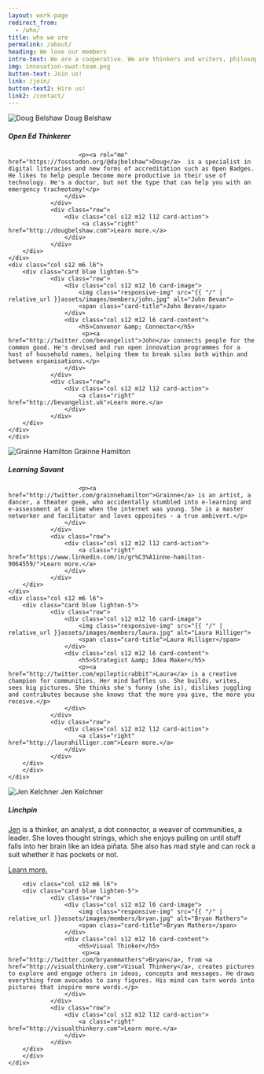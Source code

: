 ```yaml
---
layout: work-page
redirect_from:
  - /who/
title: who we are
permalink: /about/
heading: We love our members
intro-text: We are a cooperative. We are thinkers and writers, philosophers and makers. We're technologists, educators, philanthropists and community-minded folks. We are open and engaged. Get to know us, we're looking forward to it!
img: innovation-swat-team.png
button-text: Join us!
link: /join/
button-text2: Hire us!
link2: /contact/
---
```

<div class="row">
	<div class="col s12 m6 l6 ">
        <div class="card blue lighten-5">
                <div class="row">
                    <div class="col s12 m12 l6 card-image">
                        <img class="responsive-img" src="{{ "/" | relative_url }}assets/images/members/doug.jpg" alt="Doug Belshaw">
                        <span class="card-title">Doug Belshaw</span>
                    </div>
					<div class="col s12 m12 l6 card-content">
                       <h5>Open Ed Thinkerer</h5>
	
	                    <p><a rel="me" href="https://fosstodon.org/@dajbelshaw">Doug</a>  is a specialist in digital literacies and new forms of accreditation such as Open Badges. He likes to help people become more productive in their use of technology. He's a doctor, but not the type that can help you with an emergency tracheotomy!</p>
                    </div>
                </div>
                <div class="row">
                	<div class="col s12 m12 l12 card-action">
                    	 <a class="right" href="http://dougbelshaw.com">Learn more.</a>
                    </div>
                </div>
        </div>
	</div>
	<div class="col s12 m6 l6">
        <div class="card blue lighten-5">
                <div class="row">
                    <div class="col s12 m12 l6 card-image">
                        <img class="responsive-img" src="{{ "/" | relative_url }}assets/images/members/john.jpg" alt="John Bevan">
                        <span class="card-title">John Bevan</span>
                    </div>
					<div class="col s12 m12 l6 card-content">
                        <h5>Convenor &amp; Connector</h5>
                         <p><a href="http://twitter.com/bevangelist">John</a> connects people for the common good. He's devised and run open innovation programmes for a host of household names, helping them to break silos both within and between organisations.</p>
                    </div>
                </div>
                <div class="row">
                	<div class="col s12 m12 l12 card-action">
                    	<a class="right" href="http://bevangelist.uk">Learn more.</a>
                    </div>
                </div>
        </div>
	</div>
    </div>

<div class="row">
	<div class="col s12 m6 l6">
        <div class="card blue lighten-5">
                <div class="row">
                    <div class="col s12 m12 l6 card-image">
                        <img class="responsive-img" src="{{ "/" | relative_url }}assets/images/members/grainne.jpg" alt="Grainne Hamilton">
                        <span class="card-title">Grainne Hamilton</span>
                    </div>
					<div class="col s12 m12 l6 card-content">
                        <h5>Learning Savant</h5>

                        <p><a href="http://twitter.com/grainnehamilton">Grainne</a> is an artist, a dancer, a theater geek, who accidentally stumbled into e-learning and e-assessment at a time when the internet was young. She is a master networker and facilitator and loves opposites - a true ambivert.</p>
                    </div>
                </div>
                <div class="row">
                	<div class="col s12 m12 l12 card-action">
                    	<a class="right" href="https://www.linkedin.com/in/gr%C3%A1inne-hamilton-9064559/">Learn more.</a>
                    </div>
                </div>
        </div>
	</div>
	<div class="col s12 m6 l6">
        <div class="card blue lighten-5">
                <div class="row">
                    <div class="col s12 m12 l6 card-image">
                        <img class="responsive-img" src="{{ "/" | relative_url }}assets/images/members/laura.jpg" alt="Laura Hilliger">
                        <span class="card-title">Laura Hilliger</span>
                    </div>
					<div class="col s12 m12 l6 card-content">
                        <h5>Strategist &amp; Idea Maker</h5>
                        <p><a href="http://twitter.com/epilepticrabbit">Laura</a> is a creative champion for communities. Her mind baffles us. She builds, writes, sees big pictures. She thinks she's funny (she is), dislikes juggling and contributes because she knows that the more you give, the more you receive.</p>
                    </div>
                </div>
                <div class="row">
                	<div class="col s12 m12 l12 card-action">
                    	<a class="right" href="http://laurahilliger.com">Learn more.</a>
                    </div>
                </div>
        </div>
        </div>
    </div>

<div class="row">
<div class="col s12 m6 l6">
        <div class="card blue lighten-5">
                <div class="row">
                    <div class="col s12 m12 l6 card-image">
                        <img class="responsive-img" src="{{ "/" | relative_url }}assets/images/members/jen.png" alt="Jen Kelchner">
                        <span class="card-title">Jen Kelchner</span>
                    </div>
					<div class="col s12 m12 l6 card-content">
                        <h5>Linchpin</h5>
                         <p><a href="http://twitter.com/jenkelchner">Jen</a> is a thinker, an analyst, a dot connector, a weaver of communities, a leader. She loves thought strings, which she enjoys pulling on until stuff falls into her brain like an idea piñata. She also has mad style and can rock a suit whether it has pockets or not.</p>
                    </div>
                </div>
                <div class="row">
                	<div class="col s12 m12 l12 card-action">
						<a class="right" href="https://www.jenkelchner.com/about/">Learn more.</a>
                    </div>
                </div>
        </div>
		</div>
		
		<div class="col s12 m6 l6">
        <div class="card blue lighten-5">
                <div class="row">
                    <div class="col s12 m12 l6 card-image">
                        <img class="responsive-img" src="{{ "/" | relative_url }}assets/images/members/bryan.jpg" alt="Bryan Mathers">
                        <span class="card-title">Bryan Mathers</span>
                    </div>
					<div class="col s12 m12 l6 card-content">
                        <h5>Visual Thinker</h5>
                         <p><a href="http://twitter.com/bryanmmathers">Bryan</a>, from <a href="http://visualthinkery.com">Visual Thinkery</a>, creates pictures to explore and engage others in ideas, concepts and messages. He draws everything from avocados to zany figures. His mind can turn words into pictures that inspire more words.</p>
                    </div>
                </div>
                <div class="row">
                	<div class="col s12 m12 l12 card-action">
						<a class="right" href="http://visualthinkery.com">Learn more.</a>
                    </div>
                </div>
        </div>
		</div>
    </div>
